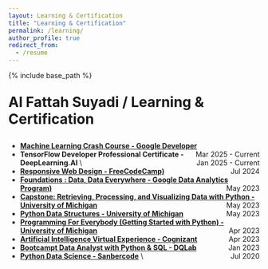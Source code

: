 ```yaml
---
layout: Learning & Certification
title: "Learning & Certification"
permalink: /learning/
author_profile: true
redirect_from:
  - /resume
---
```


{% include base_path %}
<p style="font-size: 2em; font-weight: bold;">Al Fattah Suyadi / Learning & Certification</p>

* **[Machine Learning Crash Course - Google Developer](https://developers.google.com/machine-learning/crash-course)** <span style="float: right;">Mar 2025 - Current</span><br>
* **TensorFlow Developer Professional Certificate - DeepLearning.AI** <span style="float: right;">Jan 2025 - Current</span>\
* **[Responsive Web Design - FreeCodeCamp)](https://www.freecodecamp.org/certification/afsuyadi/responsive-web-design)** <span style="float: right;">Jul 2024</span><br>
* **[Foundations : Data, Data Everywhere - Google Data Analytics Program)](https://www.coursera.org/account/accomplishments/certificate/TEBSDUQ76Y67)** <span style="float: right;">May 2023</span><br>
* **[Capstone: Retrieving, Processing, and Visualizing Data with Python - University of Michigan](https://www.coursera.org/account/accomplishments/verify/P6QNX9LUBKV3)** <span style="float: right;">May 2023</span><br>
* **[Python Data Structures - University of Michigan](https://www.coursera.org/account/accomplishments/certificate/RDNRZGLJWRAM)** <span style="float: right;">May 2023</span><br>
* **[Programming For Everybody (Getting Started with Python) - University of Michigan](https://www.coursera.org/account/accomplishments/verify/XQ8FYBNQHL4P)** <span style="float: right;">Apr 2023</span><br>
* **[Artificial Intelligence Virtual Experience - Cognizant](https://forage-uploads-prod.s3.amazonaws.com/completion-certificates/Cognizant/5N2ygyhzMWjKQmgCK_Cognizant_reY7irrMNKTBjJBjg_1681637163860_completion_certificate.pdf)** <span style="float: right;">Apr 2023</span><br>
* **[Bootcampt Data Analyst with Python & SQL - DQLab](https://academy.dqlab.id/certificate/pdf/DQLABBCAPSB1-23MDOWMH/TRACK)** <span style="float: right;">Jan 2023</span><br>
* **[Python Data Science - Sanbercode](https://sanbercode.com/certificate/in/d13d2db6-6554-4dfd-8e9d-910b5ce5c221)** <span style="float: right;">Jul 2020</span>\
